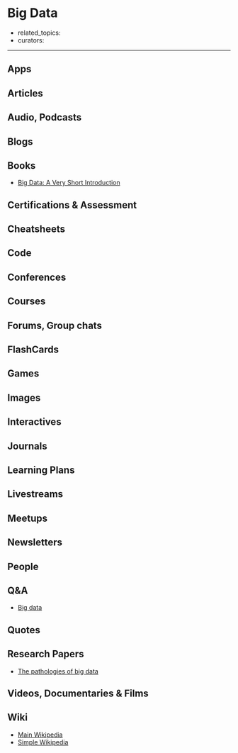 # Big Data

- related_topics:
- curators:

------

## Apps

## Articles

## Audio, Podcasts

## Blogs

## Books

- [Big Data: A Very Short Introduction](http://www.veryshortintroductions.com/abstract/10.1093/actrade/9780198779575.001.0001/actrade-9780198779575?rskey=MLPnxI&result=78)

## Certifications & Assessment

## Cheatsheets

## Code

## Conferences

## Courses

## Forums, Group chats

## FlashCards

## Games

## Images

## Interactives

## Journals

## Learning Plans

## Livestreams

## Meetups

## Newsletters

## People

## Q&A

- [Big data](https://www.quora.com/topic/Big-Data)

## Quotes

## Research Papers

- [The pathologies of big data](http://queue.acm.org/detail.cfm?id=1563874)

## Videos, Documentaries & Films

## Wiki

- [Main Wikipedia](https://en.wikipedia.org/wiki/Big_data)
- [Simple Wikipedia](https://simple.wikipedia.org/wiki/Big_data)
